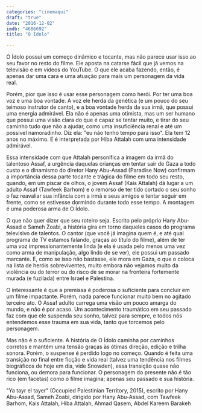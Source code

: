 ```yaml
---
categories: "cinemaqui"
draft: "true"
date: "2016-12-02"
imdb: "4686692"
title: "O Ídolo"

---
```

O Ídolo possui um começo dinâmico e tocante, mas não parece usar isso ao seu favor no resto do filme. Ele aposta na catarse fácil que já vemos na televisão e em vídeos do YouTube. O que ele acaba fazendo, então, é apenas dar uma cara e uma atuação para mais um personagem da vida real.

Porém, pior que isso é usar esse personagem como herói. Por ter uma boa voz e uma boa vontade. A voz ele herda da genética (e um pouco do seu teimoso instrutor de canto), e a boa vontade herda da sua irmã, que possui uma energia admirável. Ela não é apenas uma otimista, mas um ser humano que possui uma visão clara do que é capaz se tentar muito, e tirar do seu caminho tudo que não a ajudar, como uma insuficiência renal e até um possível namoradinho. Diz ela: "eu não tenho tempo para isso". Ela tem 12 anos no máximo. E é interpretada por Hiba Attalah com uma intensidade admirável.

Essa intensidade com que Attalah personifica a imagem da irmã do talentoso Assaf, a urgência daquelas crianças em tentar sair de Gaza a todo custo e o dinamismo do diretor Hany Abu-Assad (Paradise Now) confirmam a importância dessa parte tocante e trágica do filme em todo seu resto, quando, em um piscar de olhos, o jovem Assaf (Kais Attalah) dá lugar a um adulto Assaf (Tawfeek Barhom) e o remorso de ter tido cortado o seu sonho o faz reavaliar sua infância com a irmã e seus amigos e tentar seguir em frente, como se estivesse dormindo durante todo esse tempo. A montagem é uma poderosa arma de O Ídolo.

O que não quer dizer que seu roteiro seja. Escrito pelo próprio Hany Abu-Assad e Sameh Zoabi, a história gira em torno daqueles casos do programa televisivo de talentos. O cantor (que você já imagina quem é, e até qual programa de TV estamos falando, graças ao título do filme), além de ter uma voz impressionantemente linda (e ela é usada pelo menos uma vez como arma de manipulação, algo lindo de se ver), ele possui um passado marcante. E, como se isso não bastasse, ele mora em Gaza, o que o coloca na lista de heróis sobreviventes, muito embora não vejamos muito da violência ou do terror ou do risco de se morar na fronteira fortemente murada (e fuzilada) entre Israel e Palestina.

O interessante é que a premissa é poderosa o suficiente para concluir em um filme impactante. Porém, nada parece funcionar muito bem no agitado terceiro ato. O Assaf adulto carrega uma visão um pouco amarga do mundo, e não é por acaso. Um acontecimento traumático em seu passado faz com que ele suspenda seu sonho, talvez para sempre, e todos nós entendemos esse trauma em sua vida, tanto que torcemos pelo personagem.

Mas não é o suficiente. A história de O Ídolo caminha por caminhos corretos e mantém uma tensão graças às ótimas direção, edição e trilha sonora. Porém, o suspense é perdido logo no começo. Quando é feita uma transição no final entre ficção e vida real (talvez uma tendência nos filmes biográficos de hoje em dia, vide Snowden), essa transição quase não funciona, ou demora para funcionar. O personagem do presente não é tão rico (em facetas) como o filme imagina; apenas seu passado e sua história.

"Ya tayr el tayer" (Occupied Palestinian Territory, 2015), escrito por Hany Abu-Assad, Sameh Zoabi, dirigido por Hany Abu-Assad, com Tawfeek Barhom, Kais Attalah, Hiba Attalah, Ahmad Qasem, Abdel Kareem Barakeh


